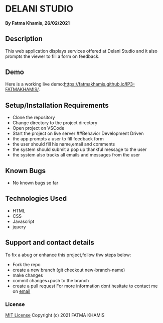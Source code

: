 # DELANI STUDIO
#### By Fatma Khamis, 26/02/2021
## Description
This web application displays services offered at Delani Studio and it also prompts the viewer to fill a form on feedback.
## Demo
Here is a working live demo:https://fatmakhamis.github.io/IP3-FATMAKHAMIS/.
## Setup/Installation Requirements
* Clone the repository
* Change directory to the project directory
* Open project on VSCode
* Start the project on live server
##Behavior Development Driven
* the app prompts a user to fill feedback form 
* the user should fill his name,email and comments 
* the system should submit a pop up thankful message to the user
* the system also tracks all emails and messages from the user
## Known Bugs
* No known bugs so far
## Technologies Used
* HTML
* CSS
* Javascript
* jquery 
## Support and contact details
To fix a abug or enhance this project,follow thw steps below:
* Fork the repo
* create a new branch (git checkout new-branch-name)
* make changes 
* commit changes+push to the branch
* create a pull request
For more information dont hesitate to contact me on [email](mailto:fatmakhamis.alafif@gmail.com)
### License
[MIT License](https://choosealicense.com/licenses/mit/)
Copyright (c) 2021  FATMA KHAMIS
